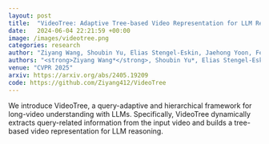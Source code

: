 ```yaml
---
layout: post
title:  "VideoTree: Adaptive Tree-based Video Representation for LLM Reasoning on Long Videos"
date:   2024-06-04 22:21:59 +00:00
image: /images/videotree.png
categories: research
author: "Ziyang Wang, Shoubin Yu, Elias Stengel-Eskin, Jaehong Yoon, Feng Cheng, Gedas Bertasius, Mohit Bansal"
authors: "<strong>Ziyang Wang*</strong>, Shoubin Yu*, Elias Stengel-Eskin*, Jaehong Yoon, Feng Cheng, Gedas Bertasius, Mohit Bansal"
venue: "CVPR 2025"
arxiv: https://arxiv.org/abs/2405.19209
code: https://github.com/Ziyang412/VideoTree
---
```

We introduce VideoTree, a query-adaptive and hierarchical framework for long-video understanding with LLMs. Specifically, VideoTree dynamically extracts query-related information from the input video and builds a tree-based video representation for LLM reasoning.
